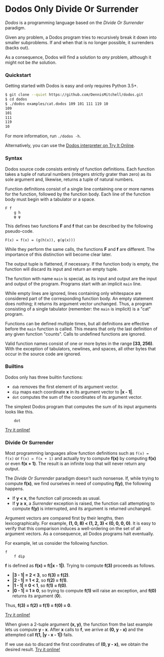 # Dodos Only Divide Or Surrender

*Dodos* is a programming language based on the *Divide Or Surrender* paradigm.

Given any problem, a Dodos program tries to recursively break it down into smaller subproblems. If and when that is no longer possible, it surrenders (backs out).

As a consequence, Dodos will find a solution to *any* problem, although it might not be *the* solution.

### Quickstart

Getting started with Dodos is easy and only requires Python 3.5+.

```sh
$ git clone --quiet https://github.com/DennisMitchell/dodos.git
$ cd dodos
$ ./dodos examples/cat.dodos 109 101 111 119 10
109
101
111
119
10
```

For more information, run `./dodos -h`.

Alternatively, you can use the [Dodos interpreter on Try It Online](https://tio.run/#dodos).

### Syntax

Dodos source code consists entirely of function definitions. Each function takes a tuple of natural numbers (integers strictly grater than zero) as its sole argument and, likewise, returns a tuple of natural numbers.

Function definitions consist of a single line containing one or more names for the function, followed by the function body. Each line of the function body must begin with a tabulator or a space.

```
F f
	g h
	φ ψ
```

This defines two functions **F** and **f** that can be described by the following pseudo-code.

```
F(x) = f(x) = (g(h(x)), φ(ψ(x)))
```

While they perform the same calls, the functions **F** and **f** are different. The importance of this distinction will become clear later.

The output tuple is flattened, if necessary. If the function body is empty, the function will discard its input and return an empty tuple.

The function with name `main` is special, as its input and output are the input and output of the program. Programs start with an implicit `main` line.

While empty lines are ignored, lines containing only whitespace are considered part of the corresponding function body. An empty statement does nothing; it returns its argument vector unchanged. Thus, a program consisting of a single tabulator (remember: the `main` is implicit) is a "cat" program.

Functions can be defined multiple times, but all definitions are effective before the `main` function is called. This means that only the last definition of any given function "counts". Calls to undefined functions are ignored.

Valid function names consist of one or more bytes in the range **\[33, 256)**. With the exception of tabulators, newlines, and spaces, all other bytes that occur in the source code are ignored.

### Builtins

Dodos only has three builtin functions:

* `dab` removes the first element of its argument vector.
* `dip` maps each coordinate **x** in its argument vector to **|x - 1|**.
* `dot` computes the sum of the coordinates of its argument vector.

The simplest Dodos program that computes the sum of its input arguments looks like this.

```
	dot
```

[Try it online!](https://tio.run/##S8lPyS/@/58zJb/k////hib/jSwA "Dodos – Try It Online")

### Divide Or Surrender

Most programming languages allow function definitions such as `f(x) = f(x)` or `f(x) = f(x + 1)` and actually try to compute **f(x)** by computing **f(x)** or even **f(x + 1)**. The result is an infinite loop that will never return any output.

The *Divide Or Surrender* paradigm doesn't such nonsense. If, while trying to compute **f(x)**, we find ourselves in need of computing **f(y)**, the following happens.

* If **y < x**, the function call proceeds as usual.
* If **y ≥ x**, a *Surrender* exception is raised, the function call attempting to compute **f(y)** is interrupted, and its argument is returned unchanged.

Argument vectors are compared first by their lengths, then lexicographically. For example, **(1, 0, 8) < (1, 2, 3) < (0, 0, 0, 0)**. It is easy to verify that this comparison induces a well-ordering on the set of all argument vectors. As a consequence, all Dodos programs halt eventually.

For example, let us consider the following function.

```
f
	f dip
```

**f** is defined as **f(x) = f(|x - 1|)**. Trying to compute **f(3)** proceeds as follows.

* **|3 - 1| = 2 < 3**, so **f(3) = f(2)**.
* **|2 - 1| = 1 < 2**, so **f(2) = f(1)**.
* **|1 - 1| = 0 < 1**, so **f(1) = f(0)**.
* **|0 - 1| = 1 ≥ 0**, so trying to compute **f(1)** will raise an exception, and **f(0)** returns its argument (**0**).

Thus, **f(3) = f(2) = f(1) = f(0) = 0**.

[Try it online!](https://tio.run/##S8lPyS/@/58zjSuNizNNISWz4P///8YA "Dodos – Try It Online")

When given a 2-tuple argument **(x, y)**, the function from the last example lets us compute **y - x**. After **x** calls to **f**, we arrive at **(0, y - x)** and the attempted call **f(1, |y - x - 1|)** fails.

If we use `dab` to discard the first coordinates of **(0, y - x)**, we obtain the desired result. [Try it online!](https://tio.run/##S8lPyS/@/58zJTFJIY0rjYszTSEls@D///9Gpv8NDQwA "Dodos – Try It Online")
